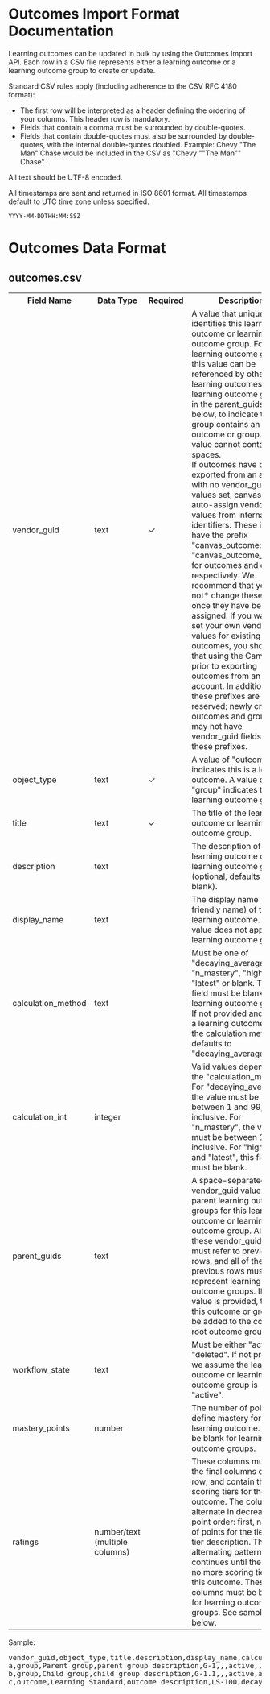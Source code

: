 Outcomes Import Format Documentation
===============================

Learning outcomes can be updated in bulk by using the Outcomes Import API. Each row
in a CSV file represents either a learning outcome or a learning outcome group to create or update.

Standard CSV rules apply (including adherence to the CSV RFC 4180 format):

* The first row will be interpreted as a header defining the ordering of your columns. This
header row is mandatory.
* Fields that contain a comma must be surrounded by double-quotes.
* Fields that contain double-quotes must also be surrounded by double-quotes, with the
internal double-quotes doubled. Example: Chevy "The Man" Chase would be included in
the CSV as "Chevy ""The Man"" Chase".

All text should be UTF-8 encoded.

All timestamps are sent and returned in ISO 8601 format.  All timestamps default to UTC time zone
unless specified.

    YYYY-MM-DDTHH:MM:SSZ

Outcomes Data Format
================

outcomes.csv
---------

<table class="outcomes_csv">
<tr>
<th>Field Name</th>
<th>Data Type</th>
<th>Required</th>
<th>Description</th>
</tr>
<tr>
<td>vendor_guid</td>
<td>text</td>
<td>✓</td>
<td>A value that uniquely identifies this learning outcome or learning outcome group.
For learning outcome groups, this value can be referenced by other learning outcomes or
learning outcome groups in the parent_guids field below, to indicate that this group
contains an outcome or group. This value cannot contain spaces.
<br />
If outcomes have been exported from an account with no vendor_guid values set,
canvas will auto-assign vendor_guid values from internal identifiers. These ids will have the
prefix "canvas_outcome:" and "canvas_outcome_group:" for outcomes and groups respectively.  We
recommend that you *do not* change these values once they have been assigned.
If you want to set your own vendor_guid values for existing outcomes, you should do that using the
Canvas API prior to exporting outcomes from an account.
In addition, these prefixes are reserved; newly created outcomes and groups may not
have vendor_guid fields with these prefixes.
</td>
</tr>
<tr>
<td>object_type</td>
<td>text</td>
<td>✓</td>
<td>A value of "outcome" indicates this is a learning outcome. A value of "group"
indicates this is a learning outcome group</td>
</tr>
<tr>
<td>title</td>
<td>text</td>
<td>✓</td>
<td>The title of the learning outcome or learning outcome group.</td>
</tr>
<tr>
<td>description</td>
<td>text</td>
<td></td>
<td>The description of the learning outcome or learning outcome group (optional, defaults to blank).</td>
</tr>
<tr>
<td>display_name</td>
<td>text</td>
<td></td>
<td>The display name (or friendly name) of the learning outcome.
This value does not apply to learning outcome groups.</td>
</tr>
<tr>
<td>calculation_method</td>
<td>text</td>
<td></td>
<td>Must be one of "decaying_average", "n_mastery", "highest", "latest" or blank.
This field must be blank for learning outcome groups. If not provided and this
is a learning outcome, then the calculation method defaults to "decaying_average".</td>
</tr>
<tr>
<td>calculation_int</td>
<td>integer</td>
<td></td>
<td>Valid values depend on the "calculation_method". For "decaying_average", the value must
be between 1 and 99, inclusive. For "n_mastery", the value must be between 1 and 5, inclusive.
For "highest" and "latest", this field must be blank.</td>
</tr>
<tr>
<td>parent_guids</td>
<td>text</td>
<td></td>
<td>A space-separated list of vendor_guid values of parent learning outcome groups for this
learning outcome or learning outcome group. All of these vendor_guid values
must refer to previous rows, and all of these previous rows must represent learning outcome groups.
If no value is provided, then this outcome or group will be added to the context's
root outcome group.</td>
</tr>
<tr>
<td>workflow_state</td>
<td>text</td>
<td></td>
<td>Must be either "active" or "deleted". If not present, we assume the learning outcome
or learning outcome group is "active".</td>
</tr>
<tr>
<td>mastery_points</td>
<td>number</td>
<td></td>
<td>The number of points that define mastery for this learning outcome.
Must be blank for learning outcome groups.</td>
</tr>
<tr>
<td>ratings</td>
<td>number/text (multiple columns)</td>
<td></td>
<td>These columns must be the final columns of each row, and contain the scoring
tiers for the given outcome. The columns alternate in decreasing point order:
first, number of points for the tier, then tier description. This alternating
pattern continues until there are no more scoring tiers for this outcome.
These columns must be blank for learning outcome groups. See sample below.</td>
</tr>
</table>

Sample:

<pre>
vendor_guid,object_type,title,description,display_name,calculation_method,calculation_int,workflow_state,parent_guids,ratings,,,,,,,
a,group,Parent group,parent group description,G-1,,,active,,,,,,,,,
b,group,Child group,child group description,G-1.1,,,active,a,,,,,,,,
c,outcome,Learning Standard,outcome description,LS-100,decaying_average,40,active,a b,3,Excellent,2,Better,1,Good,,
</pre>
